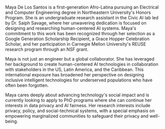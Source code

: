 Maya De Los Santos is a first-generation Afro-Latina pursuing an Electrical and Computer Engineering degree in Northeastern University's Honors Program. She is an undergraduate research assistant in the Civic AI lab led by Dr. Saiph Savage, where her unwavering dedication is focused on designing and researching human-centered AI systems. Maya's commitment to this work has been recognized through her selection as a Google Generation Scholarship Recipient, a Grace Hopper Celebration Scholar, and her participation in Carnegie Mellon University's REUSE research program through an NSF grant.​

Maya is not just an engineer but a global collaborator. She has leveraged her background to create human-centered AI technologies in collaboration with stakeholders in the US, Latin America, and the Caribbean. This international exposure has broadened her perspective on designing inclusive intelligent technologies for underserved populations who have often been forgotten.

​Maya cares deeply about advancing technology's social impact and is currently looking to apply to PhD programs where she can continue her interests in data privacy and AI fairness. Her research interests include privacy, policy, and social-technical systems, with a special emphasis on empowering marginalized communities to safeguard their privacy and well-being.
